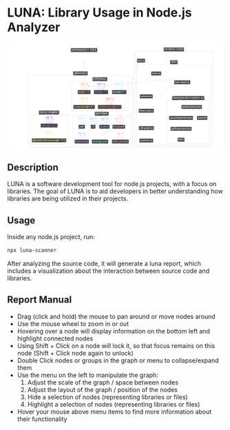 # LUNA: Library Usage in Node.js Analyzer

<center><img src="luna.png" alt="luna"></center>

## Description
LUNA is a software development tool for node.js projects, with a focus on libraries. The goal of LUNA is to aid developers in better understanding how libraries are being utilized in their projects.

## Usage
Inside any node.js project, run:
```bash
npx luna-scanner
```
After analyzing the source code, it will generate a luna report, which includes a visualization about the interaction between source code and libraries.

## Report Manual
 * Drag (click and hold) the mouse to pan around or move nodes around
 * Use the mouse wheel to zoom in or out
 * Hovering over a node will display information on the bottom left and highlight connected nodes
 * Using Shift + Click on a node will lock it, so that focus remains on this node (Shift + Click node again to unlock)
 * Double Click nodes or groups in the graph or menu to collapse/expand them
 * Use the menu on the left to manipulate the graph:
    1. Adjust the scale of the graph / space between nodes
    2. Adjust the layout of the graph / position of the nodes
    3. Hide a selection of nodes (representing libraries or files)
    4. Highlight a selection of nodes (representing libraries or files)
 * Hover your mouse above menu items to find more information about their functionality